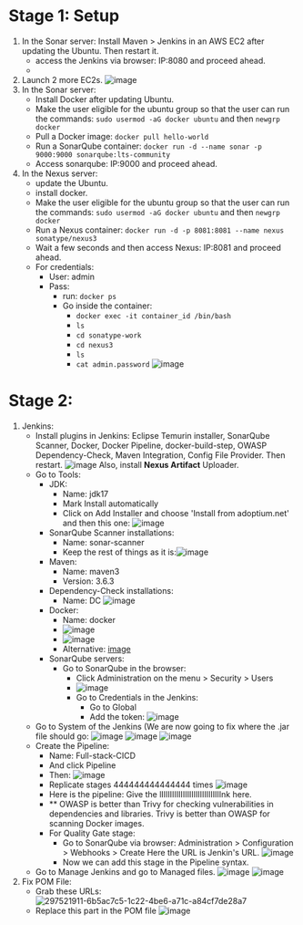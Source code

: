 # Stage 1: Setup

1) In the Sonar server:
   Install Maven > Jenkins in an AWS EC2 after updating the Ubuntu. Then restart it.
   - access the Jenkins via browser: IP:8080 and proceed ahead.
   - 
2) Launch 2 more EC2s.
   ![image](https://github.com/iemad/Learning-DevOps-2023/assets/17620076/ec24835f-0fca-47fa-af83-18813afd7116)
3) In the Sonar server:
   - Install Docker after updating Ubuntu.
   - Make the user eligible for the ubuntu group so that the user can run the commands: `sudo usermod -aG docker ubuntu` and then `newgrp docker`
   - Pull a Docker image: `docker pull hello-world`
   - Run a SonarQube container: `docker run -d --name sonar -p 9000:9000 sonarqube:lts-community`
   - Access sonarqube: IP:9000 and proceed ahead.
4) In the Nexus server:
   - update the Ubuntu.
   - install docker.
   - Make the user eligible for the ubuntu group so that the user can run the commands: `sudo usermod -aG docker ubuntu` and then `newgrp docker`
   - Run a Nexus container: `docker run -d -p 8081:8081 --name nexus sonatype/nexus3`
   - Wait a few seconds and then access Nexus: IP:8081 and proceed ahead.
   - For credentials:
       - User: admin
       - Pass:
         - run: `docker ps`
         - Go inside the container:
           - `docker exec -it container_id /bin/bash`
           - `ls`
           - `cd sonatype-work`
           - `cd nexus3`
           - `ls`
           - `cat admin.password`
           ![image](https://github.com/iemad/Learning-DevOps-2023/assets/17620076/1ee0340c-cce4-44e8-b6c0-38e9ab9823ae)


# Stage 2:
1) Jenkins:
   - Install plugins in Jenkins: Eclipse Temurin installer, SonarQube Scanner, Docker, Docker Pipeline, docker-build-step, OWASP Dependency-Check, Maven Integration, Config File Provider. Then restart.
     ![image](https://github.com/iemad/Learning-DevOps-2023/assets/17620076/8b1a2bde-bd9f-4044-8f6c-1023ad7d4691)
     Also, install **Nexus Artifact** Uploader.
   - Go to Tools:
     - JDK:
       - Name: jdk17
       - Mark Install automatically
       - Click on Add Installer and choose 'Install from adoptium.net' and then this one:
         ![image](https://github.com/iemad/Learning-DevOps-2023/assets/17620076/f796b983-e863-46fc-aed9-7e57a216ae26)
     - SonarQube Scanner installations:
       - Name: sonar-scanner
       - Keep the rest of things as it is:![image](https://github.com/iemad/Learning-DevOps-2023/assets/17620076/cafda604-449b-42be-b72d-8d3455c72d6d)
     - Maven:
       - Name: maven3
       - Version: 3.6.3
     - Dependency-Check installations:
       - Name: DC
         ![image](https://github.com/iemad/Learning-DevOps-2023/assets/17620076/fe6d9d89-f8d3-405b-b80b-64d68604916d)
     - Docker:
       - Name: docker
       - ![image](https://github.com/iemad/Learning-DevOps-2023/assets/17620076/e0321fc8-2645-4ee3-9730-ec872731a68a)
       - ![image](https://github.com/iemad/Learning-DevOps-2023/assets/17620076/6589aa14-a9d0-403f-9ccb-740f1512f49b)
       - Alternative: [image](https://github.com/iemad/Learning-DevOps-2023/assets/17620076/d7c6b23c-ec74-4615-b12e-d629b636869d)
     - SonarQube servers:
       - Go to SonarQube in the browser:
         - Click Administration on the menu > Security > Users
         - ![image](https://github.com/iemad/Learning-DevOps-2023/assets/17620076/139851b2-a4c2-4f51-ac09-a099bc070a9d)
         - Go to Credentials in the Jenkins:
           - Go to Global
           - Add the token:
             ![image](https://github.com/iemad/Learning-DevOps-2023/assets/17620076/6bd871b3-d447-467d-8a46-4ddf1a9bedeb)
   - Go to System of the Jenkins (We are now going to fix where the .jar file should go:
     ![image](https://github.com/iemad/Learning-DevOps-2023/assets/17620076/e4130838-1724-4894-b0c3-6e6ce81d4190)
     ![image](https://github.com/iemad/Learning-DevOps-2023/assets/17620076/9d9b07e8-2859-4781-932f-51ef51bbfb7a)
     ![image](https://github.com/iemad/Learning-DevOps-2023/assets/17620076/9a7141f0-4138-4f08-99a8-c6f0964ab01d)
   - Create the Pipeline:
     - Name: Full-stack-CICD
     - And click Pipeline
     - Then: ![image](https://github.com/iemad/Learning-DevOps-2023/assets/17620076/d6cd2c50-2c40-4463-82af-8faf35ff768e)
     - Replicate stages 444444444444444 times
       ![image](https://github.com/iemad/Learning-DevOps-2023/assets/17620076/2c37842c-82de-4dc9-b370-c20cb088a714)
     - Here is the pipeline: Give the lIIIIIIIIIIIIIIIIIIIIIIIIIIIInk here.
     - ** OWASP is better than Trivy for checking vulnerabilities in dependencies and libraries. Trivy is better than OWASP for scanning Docker images.
     - For Quality Gate stage:
       - Go to SonarQube via browser: Administration > Configuration > Webhooks > Create
         Here the URL is Jenkin's URL.
         ![image](https://github.com/iemad/Learning-DevOps-2023/assets/17620076/c95f6beb-d7e6-47ed-b917-e336f95377fb)
       - Now we can add this stage in the Pipeline syntax. 
   - Go to Manage Jenkins and go to Managed files.
     ![image](https://github.com/iemad/Learning-DevOps-2023/assets/17620076/349810ed-9371-4907-b2fb-5e37756dd50b)
     ![image](https://github.com/iemad/Learning-DevOps-2023/assets/17620076/d947e1d2-d16c-42d3-b83b-1d26c447173e)
2) Fix POM File:
   - Grab these URLs:
     ![297521911-6b5ac7c5-1c22-4be6-a71c-a84cf7de28a7](https://github.com/iemad/Learning-DevOps-2023/assets/17620076/c88456df-2630-42f0-9578-66aa7d107e6a)
   - Replace this part in the POM file
     ![image](https://github.com/iemad/Learning-DevOps-2023/assets/17620076/186040a3-e078-432b-8e0c-1da6e715bde7)


   
        





























     
